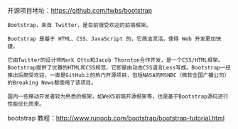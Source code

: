 开源项目地址：https://github.com/twbs/bootstrap

```
Bootstrap，来自 Twitter，是目前很受欢迎的前端框架。

Bootstrap 是基于 HTML、CSS、JavaScript 的，它简洁灵活，使得 Web 开发更加快捷。

它由Twitter的设计师Mark Otto和Jacob Thornton合作开发，是一个CSS/HTML框架。Bootstrap提供了优雅的HTML和CSS规范，它即是由动态CSS语言Less写成。Bootstrap一经推出后颇受欢迎，一直是GitHub上的热门开源项目，包括NASA的MSNBC（微软全国广播公司）的Breaking News都使用了该项目。

国内一些移动开发者较为熟悉的框架，如WeX5前端开源框架等，也是基于Bootstrap源码进行性能优化而来。

```

bootstrap 教程：http://www.runoob.com/bootstrap/bootstrap-tutorial.html